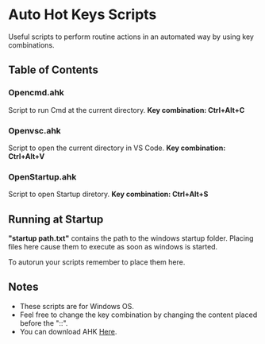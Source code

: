 # Auto Hot Keys Scripts
Useful scripts to perform routine actions in an automated way by using key combinations.

## Table of Contents  

### Opencmd.ahk 
Script to run Cmd at the current directory. **Key combination: Ctrl+Alt+C**

### Openvsc.ahk 
Script to open the current directory in VS Code. **Key combination: Ctrl+Alt+V**

### OpenStartup.ahk 
Script to open Startup diretory. **Key combination: Ctrl+Alt+S**

## Running at Startup
**"startup path.txt"** contains the path to the windows startup folder. Placing files here cause them to execute as soon as windows is started. 

To autorun your scripts remember to place them here.

## Notes  
- These scripts are for Windows OS.
- Feel free to change the key combination by changing the content placed before the "::". 
- You can download AHK [Here](https://autohotkey.com/download/).